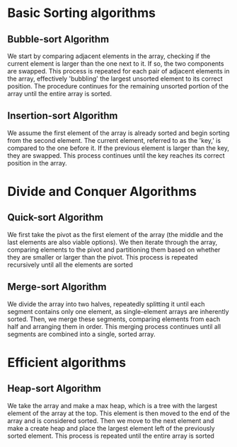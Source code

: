 # Basic Sorting algorithms

## Bubble-sort Algorithm

We start by comparing adjacent elements in the array, checking if the current element is larger than the one next to it. If so, the two components are swapped. This process is repeated for each pair of adjacent elements in the array, effectively 'bubbling' the largest unsorted element to its correct position. The procedure continues for the remaining unsorted portion of the array until the entire array is sorted.

## Insertion-sort Algorithm

We assume the first element of the array is already sorted and begin sorting from the second element. The current element, referred to as the 'key,' is compared to the one before it. If the previous element is larger than the key, they are swapped. This process continues until the key reaches its correct position in the array.

# Divide and Conquer Algorithms

## Quick-sort Algorithm

We first take the pivot as the first element of the array (the middle and the last elements are also viable options). We then iterate through the array, comparing elements to the pivot and partitioning them based on whether they are smaller or larger than the pivot. This process is repeated recursively until all the elements are sorted

## Merge-sort Algorithm

We divide the array into two halves, repeatedly splitting it until each segment contains only one element, as single-element arrays are inherently sorted. Then, we merge these segments, comparing elements from each half and arranging them in order. This merging process continues until all segments are combined into a single, sorted array.

# Efficient algorithms

## Heap-sort Algorithm

We take the array and make a max heap, which is a tree with the largest element of the array at the top. This element is then moved to the end of the array and is considered sorted. Then we move to the next element and make a create heap and place the largest element left of the previously sorted element. This process is repeated until the entire array is sorted
